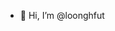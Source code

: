 - 👋 Hi, I’m @loonghfut




<!---
loonghfut/loonghfut is a ✨ special ✨ repository because its `README.md` (this file) appears on your GitHub profile.
You can click the Preview link to take a look at your changes.
--->
